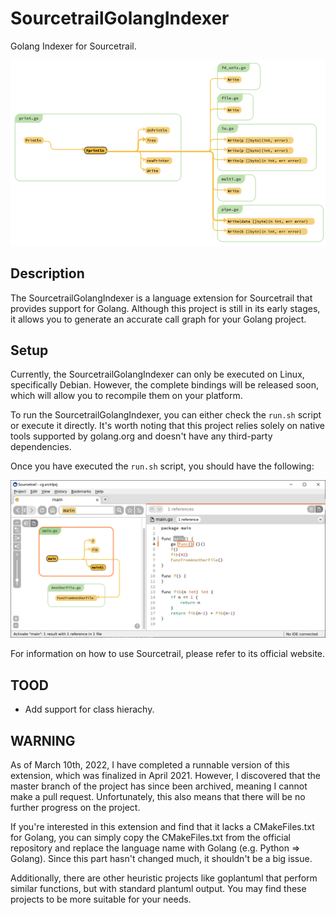 # SourcetrailGolangIndexer

Golang Indexer for Sourcetrail.

![](./img/println.png)

## Description

The SourcetrailGolangIndexer is a language extension for Sourcetrail that provides support for Golang. Although this project is still in its early stages, it allows you to generate an accurate call graph for your Golang project.
## Setup

Currently, the SourcetrailGolangIndexer can only be executed on Linux, specifically Debian. However, the complete bindings will be released soon, which will allow you to recompile them on your platform.

To run the SourcetrailGolangIndexer, you can either check the `run.sh` script or execute it directly. It's worth noting that this project relies solely on native tools supported by golang.org and doesn't have any third-party dependencies.

Once you have executed the `run.sh` script, you should have the following:

![](./img/example.png)

For information on how to use Sourcetrail, please refer to its official website.

## TOOD

- Add support for class hierachy.

## WARNING

As of March 10th, 2022, I have completed a runnable version of this extension, which was finalized in April 2021. However, I discovered that the master branch of the project has since been archived, meaning I cannot make a pull request. Unfortunately, this also means that there will be no further progress on the project.

If you're interested in this extension and find that it lacks a CMakeFiles.txt for Golang, you can simply copy the CMakeFiles.txt from the official repository and replace the language name with Golang (e.g. Python => Golang). Since this part hasn't changed much, it shouldn't be a big issue.

Additionally, there are other heuristic projects like goplantuml that perform similar functions, but with standard plantuml output. You may find these projects to be more suitable for your needs.
